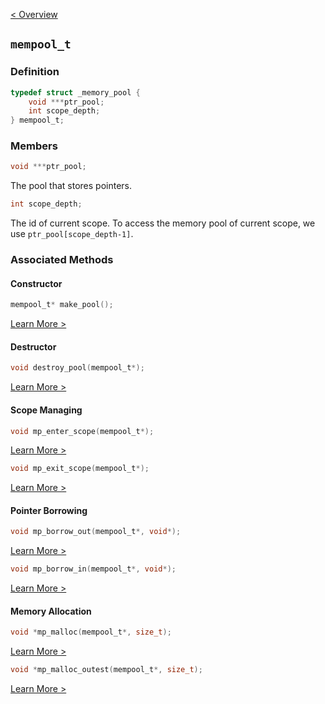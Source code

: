 [< Overview](../Overview.md)

## `mempool_t`

### Definition
```C
typedef struct _memory_pool {
    void ***ptr_pool;
    int scope_depth;
} mempool_t;
```

### Members
```C
void ***ptr_pool;
```
The pool that stores pointers.

```C
int scope_depth;
```
The id of current scope. To access the memory pool of current scope, we use `ptr_pool[scope_depth-1]`.

### Associated Methods

#### Constructor
```C
mempool_t* make_pool();
```
[Learn More >](make_pool.md)

#### Destructor
```C
void destroy_pool(mempool_t*);
```
[Learn More >](destroy_pool.md)

#### Scope Managing
```C
void mp_enter_scope(mempool_t*);
```
[Learn More >](mp_enter_scope.md)
```C
void mp_exit_scope(mempool_t*);
```
[Learn More >](mp_exit_scope.md)

#### Pointer Borrowing
```C
void mp_borrow_out(mempool_t*, void*);
```
[Learn More >](mp_borrow_out.md)
```C
void mp_borrow_in(mempool_t*, void*);
```
[Learn More >](mp_borrow_in.md)
#### Memory Allocation
```C
void *mp_malloc(mempool_t*, size_t);
```
[Learn More >](mp_malloc.md)

```C
void *mp_malloc_outest(mempool_t*, size_t);
```
[Learn More >](mp_malloc_outest.md)
